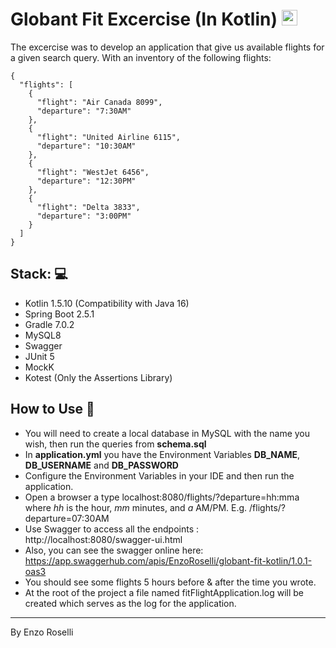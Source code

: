 # Globant Fit Excercise (In Kotlin) <img src="https://cdn.jsdelivr.net/npm/programming-languages-logos/src/kotlin/kotlin.png" height="25">

The excercise was to develop an application that give us available flights for a given search query. With an inventory of the following flights:

```
{
  "flights": [
    {
      "flight": "Air Canada 8099",
      "departure": "7:30AM"
    },
    {
      "flight": "United Airline 6115",
      "departure": "10:30AM"
    },
    {
      "flight": "WestJet 6456",
      "departure": "12:30PM"
    },
    {
      "flight": "Delta 3833",
      "departure": "3:00PM"
    }
  ]
}

```

## Stack: :computer:

- Kotlin 1.5.10 (Compatibility with Java 16)
- Spring Boot 2.5.1
- Gradle 7.0.2
- MySQL8
- Swagger
- JUnit 5
- MockK
- Kotest (Only the Assertions Library)

## How to Use :pencil:

- You will need to create a local database in MySQL with the name you wish, then run the queries from **schema.sql**
- In **application.yml** you have the Environment Variables **DB_NAME**, **DB_USERNAME** and **DB_PASSWORD**
- Configure the Environment Variables in your IDE and then run the application.
- Open a browser a type localhost:8080/flights/?departure=hh:mma where *hh* is the hour, *mm* minutes, and *a* AM/PM. E.g. /flights/?departure=07:30AM
- Use Swagger to access all the endpoints : http://localhost:8080/swagger-ui.html
- Also, you can see the swagger online here: https://app.swaggerhub.com/apis/EnzoRoselli/globant-fit-kotlin/1.0.1-oas3
- You should see some flights 5 hours before & after the time you wrote.
- At the root of the project a file named fitFlightApplication.log will be created which serves as the log for the application.

---
By Enzo Roselli
